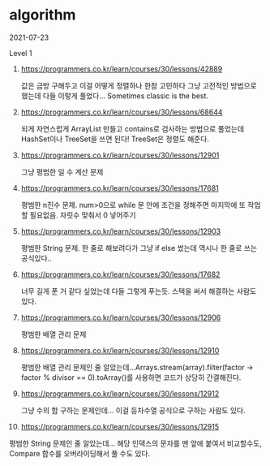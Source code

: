 # algorithm

2021-07-23

Level 1

1. https://programmers.co.kr/learn/courses/30/lessons/42889

    값은 금방 구해두고 이걸 어떻게 정렬하나 한참 고민하다 그냥 고전적인 방법으로 했는데 다들 이렇게 풀었다... Sometimes classic is the best.
   
2. https://programmers.co.kr/learn/courses/30/lessons/68644

   되게 자연스럽게 ArrayList 만들고 contains로 검사하는 방법으로 풀었는데 HashSet이나 TreeSet을 쓰면 된다! TreeSet은 정렬도 해준다.

3. https://programmers.co.kr/learn/courses/30/lessons/12901

   그냥 평범한 일 수 계산 문제

4. https://programmers.co.kr/learn/courses/30/lessons/17681

   평범한 n진수 문제. num>0으로 while 문 안에 조건을 정해주면 마지막에 또 작업할 필요없음. 자릿수 맞춰서 0 넣어주기

5. https://programmers.co.kr/learn/courses/30/lessons/12903

   평범한 String 문제. 한 줄로 해보려다가 그냥 if else 썼는데 역시나 한 줄로 쓰는 공식있다..

6. https://programmers.co.kr/learn/courses/30/lessons/17682

   너무 길게 푼 거 같다 싶었는데 다들 그렇게 푸는듯. 스택을 써서 해결하는 사람도 있다.

7. https://programmers.co.kr/learn/courses/30/lessons/12906

   평범한 배열 관리 문제

8. https://programmers.co.kr/learn/courses/30/lessons/12910

   평범한 배열 관리 문제인 줄 알았는데...Arrays.stream(array).filter(factor -> factor % divisor == 0).toArray()를 사용하면 코드가 상당히 간결해진다.

9. https://programmers.co.kr/learn/courses/30/lessons/12912

   그냥 수의 합 구하는 문제인데... 이걸 등차수열 공식으로 구하는 사람도 있다.

10. https://programmers.co.kr/learn/courses/30/lessons/12915

   평범한 String 문제인 줄 알았는데... 해당 인덱스의 문자를 맨 앞에 붙여서 비교할수도, Compare 함수를 오버라이딩해서 풀 수도 있다.